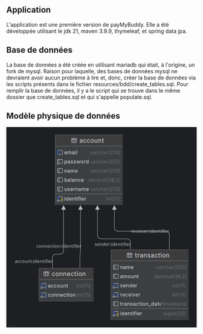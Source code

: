 ## Application

L'application est une première version de payMyBuddy.
Elle a été développée utilisant le jdk 21, maven 3.9.9, thymeleaf, et spring data jpa.

## Base de données

La base de données a été créée en utilisant mariadb qui était, à l'origine, un fork de mysql. 
Raison pour laquelle, des bases de données mysql ne devraient avoir aucun problème à lire et, donc, créer la base de données via les scripts présents dans le fichier resources/bdd/create_tables.sql.
Pour remplir la base de données, il y a le script qui se trouve dans le même dossier que create_tables.sql et qui s'appelle populate.sql.

## Modèle physique de données


![Modèle Physique de Données](src/main/resources/static/images/pay_my_buddy.png)